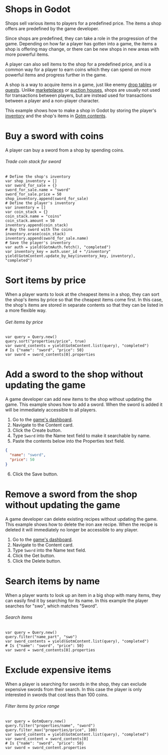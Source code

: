 # Shops in Godot

Shops sell various items to players for a predefined price. The items a shop offers are predefined by the game developer.

Since shops are predefined, they can take a role in the progression of the game. Depending on how far a player has gotten into a game, the items a shop is offering may change, or there can be new shops in new areas with more powerful items.

A player can also sell items to the shop for a predefined price, and is a common way for a player to earn coins which they can spend on more powerful items and progress further in the game.

A shop is a way to acquire items in a game, just like enemy [drop tables](./drop-tables.md) or [quests](./quests.md). Unlike [marketplaces](./marketplace.md) or [auction houses](./auction-house.md), shops are usually not used for transactions between players, but are instead used for transactions between a player and a non-player character.

This example shows how to make a shop in Godot by storing the player's [inventory](./inventory.md) and the shop's items in [Gotm contents](/src/docs/content.md).

<include>

[](/src/utility/gdgotm-notice.md)

</include>

# Buy a sword with coins

A player can buy a sword from a shop by spending coins.

###### Trade coin stack for sword

```gdscript
# Define the shop's inventory
var shop_inventory = []
var sword_for_sale = {}
sword_for_sale.name = "sword"
sword_for_sale.price = 50
shop_inventory.append(sword_for_sale)
# Define the player's inventory
var inventory = []
var coin_stack = {}
coin_stack.name = "coins"
coin_stack.amount = 50
inventory.append(coin_stack)
# Buy the sword with the coins
inventory.erase(coin_stack)
inventory.append(sword_for_sale.name)
# Save the player's inventory
var auth = yield(GotmAuth.fetch(), "completed")
var inventory_key = auth.user_id + "/inventory"
yield(GotmContent.update_by_key(inventory_key, inventory), "completed")
```

# Sort items by price

When a player wants to look at the cheapest items in a shop, they can sort the shop's items by price so that the cheapest items come first. In this case, the shop's items are stored in separate contents so that they can be listed in a more flexible way.

###### Get items by price

```gdscript
var query = Query.new()
query.sort("properties/price", true)
var sword_contents = yield(GotmContent.list(query), "completed")
# Is {"name": "sword", "price": 50}
var sword = sword_contents[0].properties
```

# Add a sword to the shop without updating the game

A game developer can add new items to the shop without updating the game. This example shows how to add a sword. When the sword is added it will be immediately accessible to all players.

1. Go to the [game's dashboard](/dashboard/_/_?page=tools).
1. Navigate to the Content card.
1. Click the Create button.
1. Type `Sword` into the Name text field to make it searchable by name.
1. Paste the contents below into the Properties text field.

```json
{
  "name": "sword",
  "price": 50
}
```

6. Click the Save button.

# Remove a sword from the shop without updating the game

A game developer can delete existing recipes without updating the game. This example shows how to delete the iron axe recipe. When the recipe is deleted it will immediately no longer be accessible to any player.

1. Go to the [game's dashboard](/dashboard/_/_?page=tools).
1. Navigate to the Content card.
1. Type `Sword` into the Name text field.
1. Click the Get button.
1. Click the Delete button.

# Search items by name

When a player wants to look up an item in a big shop with many items, they can easily find it by searching for its name. In this example the player searches for "swo", which matches "Sword".

###### Search items

```gdscript
var query = Query.new()
query.filter("name_part", "swo")
var sword_contents = yield(GotmContent.list(query), "completed")
# Is {"name": "sword", "price": 50}
var sword = sword_contents[0].properties
```

# Exclude expensive items

When a player is searching for swords in the shop, they can exclude expensive swords from their search. In this case the player is only interested in swords that cost less than 100 coins.

###### Filter items by price range

```gdscript
var query = GotmQuery.new()
query.filter("properties/name", "sword")
query.filter_max("properties/price", 100)
var sword_contents = yield(GotmContent.list(query), "completed")
var sword_content = sword_contents[0]
# Is {"name": "sword", "price": 50}
var sword = sword_content.properties
```
